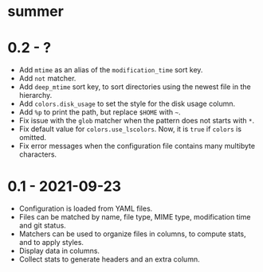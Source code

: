 # summer

# 0.2 - ?

* Add `mtime` as an alias of the `modification_time` sort key.
* Add `not` matcher.
* Add `deep_mtime` sort key, to sort directories using the newest file in the hierarchy.
* Add `colors.disk_usage` to set the style for the disk usage column.
* Add `%p` to print the path, but replace `$HOME` with `~`.
* Fix issue with the `glob` matcher when the pattern does not starts with `*`.
* Fix default value for `colors.use_lscolors`. Now, it is `true` if `colors` is omitted.
* Fix error messages when the configuration file contains many multibyte characters.

# 0.1 - 2021-09-23

* Configuration is loaded from YAML files.
* Files can be matched by name, file type, MIME type, modification time and git status.
* Matchers can be used to organize files in columns, to compute stats, and to apply styles.
* Display data in columns.
* Collect stats to generate headers and an extra column.
